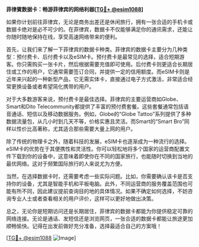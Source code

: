 **菲律賓数据卡：畅游菲律宾的网络利器[[TG💪+ @esim1088](https://t.me/s/esim1088)]**

如果你计划前往菲律宾，无论是商务出差还是休闲旅行，拥有一张合适的手机卡或数据卡绝对是必不可少的。在菲律宾，数据卡不仅能够满足你的通讯需求，还能让你随时随地保持在线，享受高速网络带来的便利。

首先，让我们来了解一下菲律宾的数据卡种类。菲律宾的数据卡主要分为几种类型：预付费卡、后付费卡以及eSIM卡。预付费卡是最常见的选择，适合短期游客。你只需购买一张卡片，然后根据需要充值即可使用。后付费卡则更适合长期居住或工作的用户，它通常需要签订合同，并提供一定的信用额度。而eSIM卡则是近年来兴起的一种新型产品，它无需实体卡，直接通过电子方式激活，非常适合经常更换设备或者希望简化携带的用户。

对于大多数游客来说，预付费卡是最佳选择。菲律宾的主要运营商如Globe、Smart和Dito Telecommunity都提供了丰富的预付费套餐。这些套餐通常包括语音通话、短信以及移动数据服务。例如，Globe的“Globe Tattoo”系列提供了多种数据流量包，从几小时到几天不等，价格实惠且灵活。而Smart的“Smart Bro”同样以性价比高著称，尤其适合那些需要大量上网的用户。

除了传统的物理卡之外，随着科技的发展，eSIM卡也逐渐成为一种流行的选择。eSIM卡的优势在于其便携性和灵活性。你可以轻松地将多个国家的运营商配置文件下载到你的设备中，这意味着即使你在不同的国家旅行，也能随时切换到当地的最优网络。这对于频繁国际旅行的人来说尤为方便。

当然，在选择数据卡时，还需要考虑一些实际问题。比如，你需要确认该卡是否支持你的设备，尤其是智能手机和平板电脑。此外，不同运营商的服务覆盖范围也可能有所不同，因此建议提前查询目的地的具体情况。如果不确定如何选择，不妨咨询专业人士或者查看相关的用户评价，这样可以更好地做出决策。

总之，无论你是短期访问还是长期居住，菲律宾的数据卡都能为你提供稳定可靠的网络连接。无论是通话、发短信还是浏览网页，一张合适的数据卡都能让旅途更加顺畅愉快。记得在出发前做好充分准备，选择最适合自己的方案哦！

[[TG💪+ @esim1088](https://t.me/s/esim1088) ![Image](https://i.postimg.cc/4NQfJmqS/Snipaste-2025-05-13-00-14-12.png)]